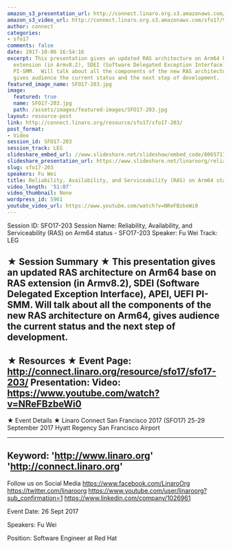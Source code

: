 ```yaml
---
amazon_s3_presentation_url: http://connect.linaro.org.s3.amazonaws.com/sfo17/Presentations/SFO17-203%20-%20Reliability%2C%20Availability%2C%20and%20Serviceability%20%28RAS%29%20on%20Arm64%20status.pdf
amazon_s3_video_url: http://connect.linaro.org.s3.amazonaws.com/sfo17/Videos/SFO17-203%20Reliability%2C%20Availability%20and%20Serviceability%20%28RAS%29%20on%20Arm64%20status.mp4
author: connect
categories:
- sfo17
comments: false
date: 2017-10-06 16:54:16
excerpt: This presentation gives an updated RAS architecture on Arm64 base on RAS
  extension (in Armv8.2), SDEI (Software Delegated Exception Interface), APEI, UEFI
  PI-SMM.  Will talk about all the components of the new RAS architecture on Arm64,
  gives audience the current status and the next step of development.
featured_image_name: SFO17-203.jpg
image:
  featured: true
  name: SFO17-203.jpg
  path: /assets/images/featured-images/SFO17-203.jpg
layout: resource-post
link: http://connect.linaro.org/resource/sfo17/sfo17-203/
post_format:
- Video
session_id: SFO17-203
session_track: LEG
slideshare_embed_url: //www.slideshare.net/slideshow/embed_code/80657172
slideshare_presentation_url: https://www.slideshare.net/linaroorg/reliability-availability-and-serviceability-ras-on-arm64-status-sfo17203
slug: sfo17-203
speakers: Fu Wei
title: Reliability, Availability, and Serviceability (RAS) on Arm64 status - SFO17-203
video_length: '51:07'
video_thumbnail: None
wordpress_id: 5961
youtube_video_url: https://www.youtube.com/watch?v=NReFBzbeWi0
---
```


Session ID: SFO17-203
Session Name: Reliability, Availability, and Serviceability (RAS) on Arm64 status - SFO17-203
Speaker: Fu Wei
Track: LEG

★ Session Summary ★
This presentation gives an updated RAS architecture on Arm64 base on RAS extension (in Armv8.2), SDEI (Software Delegated Exception Interface), APEI, UEFI PI-SMM. Will talk about all the components of the new RAS architecture on Arm64, gives audience the current status and the next step of development.
---------------------------------------------------
★ Resources ★
Event Page: http://connect.linaro.org/resource/sfo17/sfo17-203/
Presentation:
Video: https://www.youtube.com/watch?v=NReFBzbeWi0
---------------------------------------------------

★ Event Details ★
Linaro Connect San Francisco 2017 (SFO17)
25-29 September 2017
Hyatt Regency San Francisco Airport

---------------------------------------------------
Keyword:
'http://www.linaro.org'
'http://connect.linaro.org'
---------------------------------------------------
Follow us on Social Media
https://www.facebook.com/LinaroOrg
https://twitter.com/linaroorg
https://www.youtube.com/user/linaroorg?sub_confirmation=1
https://www.linkedin.com/company/1026961

Event Date: 26 Sept 2017

Speakers: Fu Wei

Position: Software Engineer at Red Hat